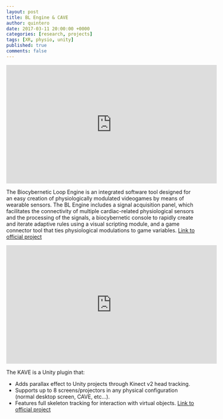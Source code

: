 ```yaml
---
layout: post
title: BL Engine & CAVE
author: quintero
date: 2017-03-11 20:00:00 +0000
categories: [research, projects]
tags: [XR, physio, unity]
published: true
comments: false
---
```


<iframe width="560" height="315" src="https://www.youtube.com/embed/A6ISan22cz8?rel=0" frameborder="0" allow="encrypted-media" allowfullscreen></iframe>

The Biocybernetic Loop Engine is an integrated software tool designed for an easy creation of physiologically modulated videogames by means of wearable sensors. The BL Engine includes a signal acquisition panel, which facilitates the connectivity of multiple cardiac-related physiological sensors and the processing of the signals, a biocybernetic console to rapidly create and iterate adaptive rules using a visual scripting module, and a game connector tool that ties physiological modulations to game variables. [Link to official project](https://neurorehabilitation.m-iti.org/tools/en/ble)

<iframe width="560" height="315" src="https://www.youtube.com/embed/ukwrnnsnV9M?rel=0" frameborder="0" allow="encrypted-media" allowfullscreen></iframe>

The KAVE is a Unity plugin that: 

- Adds parallax effect to Unity projects through Kinect v2 head tracking. 
- Supports up to 8 screens/projectors in any physical configuration (normal desktop screen, CAVE, etc...). 
- Features full skeleton tracking for interaction with virtual objects.
[Link to official project](https://neurorehabilitation.m-iti.org/tools/en/kave)
			  